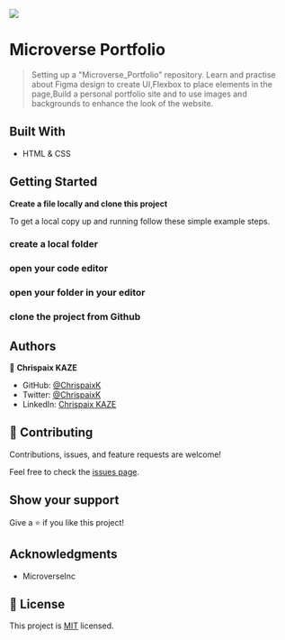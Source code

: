 ![](https://img.shields.io/badge/Microverse-blueviolet)

# Microverse Portfolio

> Setting up a "Microverse_Portfolio" repository. Learn and practise about Figma design to create UI,Flexbox to place elements in the page,Build a personal portfolio site and to use images and backgrounds to enhance the look of the website.


## Built With

- HTML & CSS


## Getting Started

**Create a file locally and clone this project**


To get a local copy up and running follow these simple example steps.

### create a local folder

### open your code editor

### open your folder in your editor

### clone the project from Github




## Authors

👤 **Chrispaix KAZE**

- GitHub: [@ChrispaixK](https://github.com/ChrispaixK)
- Twitter: [@ChrispaixK](https://twitter.com/ChrispaixK)
- LinkedIn: [Chrispaix KAZE](https://www.linkedin.com/in/chrispaix-kaze-70445a175/)


## 🤝 Contributing

Contributions, issues, and feature requests are welcome!

Feel free to check the [issues page](../../issues/).

## Show your support

Give a ⭐️ if you like this project!

## Acknowledgments

- MicroverseInc

## 📝 License

This project is [MIT](./MIT.md) licensed.
